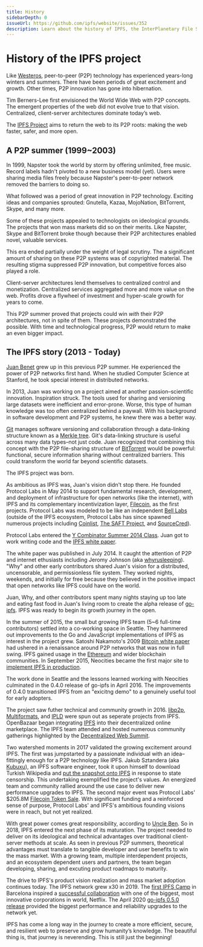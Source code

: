 ```yaml
---
title: History
sidebarDepth: 0
issueUrl: https://github.com/ipfs/website/issues/352
description: Learn about the history of IPFS, the InterPlanetary File System.
---
```

# History of the IPFS project

Like [Westeros](https://gameofthrones.fandom.com/wiki/Westeros), peer-to-peer (P2P) technology has experienced years-long winters and summers. There have been periods of great excitement and growth. Other times, P2P innovation has gone into hibernation.

Tim Berners-Lee first envisioned the World Wide Web with P2P concepts. The emergent properties of the web did not evolve true to that vision. Centralized, client-server architectures dominate today’s web.

The [IPFS Project](https://github.com/ipfs/ipfs) aims to return the web to its P2P roots: making the web faster, safer, and more open.

## A P2P summer (1999~2003)

In 1999, Napster took the world by storm by offering unlimited, free music. Record labels hadn't pivoted to a new business model (yet). Users were sharing media files freely because Napster's peer-to-peer network removed the barriers to doing so.

What followed was a period of great innovation in P2P technology. Exciting ideas and companies sprouted: Gnutella, Kazaa, MojoNation, BitTorrent, Skype, and many more.

Some of these projects appealed to technologists on ideological grounds. The projects that won mass markets did so on their merits. Like Napster, Skype and BitTorrent broke though because their P2P architectures enabled novel, valuable services.

This era ended partially under the weight of legal scrutiny. The a significant amount of sharing on these P2P systems was of copyrighted material. The resulting stigma suppressed P2P innovation, but competitive forces also played a role.

Client-server architectures lend themselves to centralized control and monetization. Centralized services aggregated more and more value on the web. Profits drove a flywheel of investment and hyper-scale growth for years to come.

This P2P summer proved that projects could win *with* their P2P architectures, not in spite of them. These projects demonstrated the possible. With time and technological progress, P2P would return to make an even bigger impact.

## The IPFS story (2013 - Today)

[Juan Benet](https://github.com/jbenet) grew up in this previous P2P summer. He experienced the power of P2P networks first hand. When he studied Computer Science at Stanford, he took special interest in distributed networks.

In 2013, Juan was working on a project aimed at another passion–scientific innovation. Inspiration struck. The tools used for sharing and versioning large datasets were inefficient and error-prone. Worse, this type of human knowledge was too often centralized behind a paywall. With his background in software development and P2P systems, he knew there was a better way.

[Git](https://git-scm.com/) manages software versioning and collaboration through a data-linking structure known as a [Merkle tree](https://en.wikipedia.org/wiki/Merkle_tree). Git's data-linking structure is useful across many data types–not just code. Juan recognized that combining this concept with the P2P file-sharing structure of [BitTorrent](https://www.bittorrent.com/) would be powerful: functional, secure information sharing without centralized barriers. This could transform the world far beyond scientific datasets.

The IPFS project was born.

As ambitious as IPFS was, Juan's vision didn't stop there. He founded Protocol Labs in May 2014 to support fundamental research, development, and deployment of infrastructure for open networks (like the internet), with IPFS and its complementary incentivization layer, [Filecoin](https://filecoin.io/), as the first projects. Protocol Labs was modeled to be like an independent [Bell Labs](https://www.bell-labs.com/about/history-bell-labs/) (outside of the IPFS ecosystem, Protocol Labs has since spawned numerous projects including [Coinlist](https://coinlist.co/), [The SAFT Project](https://saftproject.com/), and [SourceCred](https://sourcecred.io/)).

Protocol Labs entered the [Y Combinator Summer 2014 Class](https://www.ycombinator.com/companies/). Juan got to work writing code and the [IPFS white paper](https://ipfs.io/ipfs/QmR7GSQM93Cx5eAg6a6yRzNde1FQv7uL6X1o4k7zrJa3LX/ipfs.draft3.pdf).

The white paper was published in July 2014. It caught the attention of P2P and internet ethusiasts including Jeromy Johnson (aka [whyrusleeping](https://github.com/whyrusleeping)). "Why" and other early contributors shared Juan's vision for a distributed, uncensorable, and permissionless file system. They worked nights, weekends, and initially for free because they believed in the positive impact that open networks like IPFS could have on the world.

Juan, Why, and other contributors spent many nights staying up too late and eating fast food in Juan's living room to create the alpha release of [go-ipfs](https://github.com/ipfs/go-ipfs/blob/master/CHANGELOG.md#023---2015-03-01). IPFS was ready to begin its growth journey in the open.

In the summer of 2015, the small but growing IPFS team (5~6 full-time contributors) settled into a co-working space in Seattle. They hammered out improvements to the Go and JavaScript implementations of IPFS as interest in the project grew. Satoshi Nakamoto's 2009 [Bitcoin white paper](https://bitcoin.org/bitcoin.pdf) had ushered in a renaissance around P2P networks that was now in full swing. IPFS gained usage in the [Ethereum](https://ethereum.org/) and wider blockchain communities. In September 2015, Neocities became the first major site to [implement IPFS in production](https://blog.neocities.org/blog/2015/09/08/its-time-for-the-distributed-web.html).

The work done in Seattle and the lessons learned working with Neocities culminated in the 0.4.0 release of go-ipfs in April 2016. The improvements of 0.4.0 transitioned IPFS from an "exicitng demo" to a genuinely useful tool for early adopters.

The project saw futher technical and community growth in 2016. [libp2p](https://libp2p.io/), [Multiformats](https://multiformats.io/), and [IPLD](https://ipld.io/) were spun out as seperate projects from IPFS. OpenBazaar began integrating [IPFS](https://bitcoinmagazine.com/articles/openbazaar-integrating-interplanetary-file-system-to-help-keep-stores-open-longer-1460660998) into their decentralized online marketplace. The IPFS team attended and hosted numerous community gatherings highlighted by the [Decentralized Web Summit](https://2016.decentralizedweb.net/).

Two watershed moments in 2017 validated the growing excitement around IPFS. The first was jumpstarted by a passionate individual with an idea–fittingly enough for a P2P technology like IPFS. Jakub Sztandera (aka [Kubuxu](https://github.com/Kubuxu)), an IPFS software engineer, took it upon himself to download Turkish Wikipedia and [put the snapshot onto IPFS](https://blog.ipfs.io/24-uncensorable-wikipedia/) in response to state censorship. This undertaking exemplified the project's values. An energized team and community rallied around the use case to deliver new performance upgrades to IPFS. The second major event was Protocol Labs' $205.8M [Filecoin Token Sale](https://coinlist.co/filecoin). With significant funding and a reinforced sense of purpose, Protocol Labs' and IPFS's ambitious founding visions were in reach, but not yet realized.

With great power comes great responsibility, according to [Uncle Ben](https://en.wikipedia.org/wiki/Uncle_Ben#%22With_great_power_comes_great_responsibility%22). So in 2018, IPFS entered the next phase of its maturation. The project needed to deliver on its ideological and technical advantages over traditional client-server methods at scale. As seen in previous P2P summers, theoretical advantages must translate to tangible developer and user benefits to win the mass market. With a growing team, multiple interdependent projects, and an ecosystem dependent users and partners, the team began developing, sharing, and excuting product roadmaps to maturity.

The drive to IPFS's product vision realization and mass market adoption continues today. The IPFS network grew x30 in 2019. The [first IPFS Camp](https://camp.ipfs.io/) in Barcelona inspired a [successful collaboration](https://blog.ipfs.io/2020-02-14-improved-bitswap-for-container-distribution/) with one of the biggest, most innovative corporations in world, Netflix. The April 2020 [go-ipfs 0.5.0 release](https://blog.ipfs.io/2020-04-28-go-ipfs-0-5-0/) provided the biggest performance and reliability upgrades to the network yet.

IPFS has come a long way in the journey to create a more efficient, secure, and resilient web to preserve and grow humanity’s knowledge. The beautiful thing is, that journey is neverending. This is still just the beginning!
